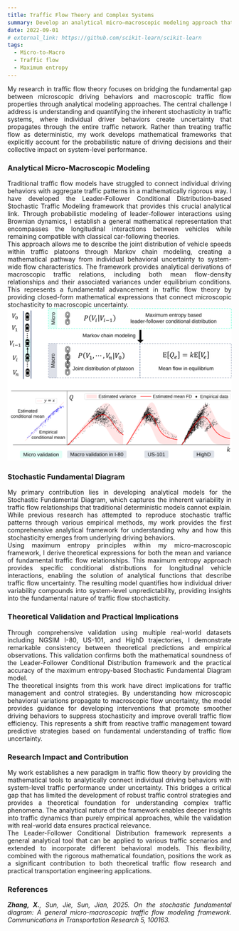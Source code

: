 ```yaml
---
title: Traffic Flow Theory and Complex Systems
summary: Develop an analytical micro–macroscopic modeling approach that bridges stochastic driving behaviors and traffic flow properties (the Stochastic Fundamental Diagram).
date: 2022-09-01
# external_link: https://github.com/scikit-learn/scikit-learn
tags:
  - Micro-to-Macro
  - Traffic flow
  - Maximum entropy
---
```

<div align="justify">
My research in traffic flow theory focuses on bridging the fundamental gap between microscopic driving behaviors and macroscopic traffic flow properties through analytical modeling approaches. The central challenge I address is understanding and quantifying the inherent stochasticity in traffic systems, where individual driver behaviors create uncertainty that propagates through the entire traffic network. Rather than treating traffic flow as deterministic, my work develops mathematical frameworks that explicitly account for the probabilistic nature of driving decisions and their collective impact on system-level performance.</div>

<h3> Analytical Micro-Macroscopic Modeling</h3>
<div align="justify">
Traditional traffic flow models have struggled to connect individual driving behaviors with aggregate traffic patterns in a mathematically rigorous way. I have developed the Leader-Follower Conditional Distribution-based Stochastic Traffic Modeling framework that provides this crucial analytical link. Through probabilistic modeling of leader-follower interactions using Brownian dynamics, I establish a general mathematical representation that encompasses the longitudinal interactions between vehicles while remaining compatible with classical car-following theories.<br>
This approach allows me to describe the joint distribution of vehicle speeds within traffic platoons through Markov chain modeling, creating a mathematical pathway from individual behavioral uncertainty to system-wide flow characteristics. The framework provides analytical derivations of macroscopic traffic relations, including both mean flow-density relationships and their associated variances under equilibrium conditions. This represents a fundamental advancement in traffic flow theory by providing closed-form mathematical expressions that connect microscopic stochasticity to macroscopic uncertainty.</div>
<img src="SFD.svg" alt="A general micro-Macro traffic flow model">

<h3> Stochastic Fundamental Diagram</h3>
<div align="justify">
My primary contribution lies in developing analytical models for the Stochastic Fundamental Diagram, which captures the inherent variability in traffic flow relationships that traditional deterministic models cannot explain. While previous research has attempted to reproduce stochastic traffic patterns through various empirical methods, my work provides the first comprehensive analytical framework for understanding why and how this stochasticity emerges from underlying driving behaviors.<br>
Using maximum entropy principles within my micro-macroscopic framework, I derive theoretical expressions for both the mean and variance of fundamental traffic flow relationships. This maximum entropy approach provides specific conditional distributions for longitudinal vehicle interactions, enabling the solution of analytical functions that describe traffic flow uncertainty. The resulting model quantifies how individual driver variability compounds into system-level unpredictability, providing insights into the fundamental nature of traffic flow stochasticity.</div>

<h3> Theoretical Validation and Practical Implications</h3>
<div align="justify">
Through comprehensive validation using multiple real-world datasets including NGSIM I-80, US-101, and HighD trajectories, I demonstrate remarkable consistency between theoretical predictions and empirical observations. This validation confirms both the mathematical soundness of the Leader-Follower Conditional Distribution framework and the practical accuracy of the maximum entropy-based Stochastic Fundamental Diagram model.<br>
The theoretical insights from this work have direct implications for traffic management and control strategies. By understanding how microscopic behavioral variations propagate to macroscopic flow uncertainty, the model provides guidance for developing interventions that promote smoother driving behaviors to suppress stochasticity and improve overall traffic flow efficiency. This represents a shift from reactive traffic management toward predictive strategies based on fundamental understanding of traffic flow uncertainty.</div>

<h3> Research Impact and Contribution</h3>
<div align="justify">
My work establishes a new paradigm in traffic flow theory by providing the mathematical tools to analytically connect individual driving behaviors with system-level traffic performance under uncertainty. This bridges a critical gap that has limited the development of robust traffic control strategies and provides a theoretical foundation for understanding complex traffic phenomena. The analytical nature of the framework enables deeper insights into traffic dynamics than purely empirical approaches, while the validation with real-world data ensures practical relevance.<br>
The Leader-Follower Conditional Distribution framework represents a general analytical tool that can be applied to various traffic scenarios and extended to incorporate different behavioral models. This flexibility, combined with the rigorous mathematical foundation, positions the work as a significant contribution to both theoretical traffic flow research and practical transportation engineering applications.</div>

<h3> References</h3>
<div align="justify">
<cite> <b>Zhang, X.</b>, Sun, Jie, Sun, Jian, 2025. On the stochastic fundamental diagram: A general micro-macroscopic traffic flow modeling framework. Communications in Transportation Research 5, 100163. </cite>
</div>

<!-- scikit-learn is a Python module for machine learning built on top of SciPy and is distributed under the 3-Clause BSD license. -->

<!--more-->
